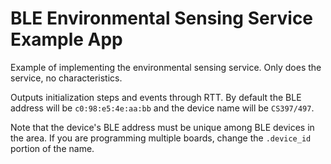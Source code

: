 BLE Environmental Sensing Service Example App
=============================================

Example of implementing the environmental sensing service. Only does the
service, no characteristics.

Outputs initialization steps and events through RTT. By default the BLE address
will be `c0:98:e5:4e:aa:bb` and the device name will be `CS397/497`.

Note that the device's BLE address must be unique among BLE devices in the
area. If you are programming multiple boards, change the `.device_id` portion
of the name.

